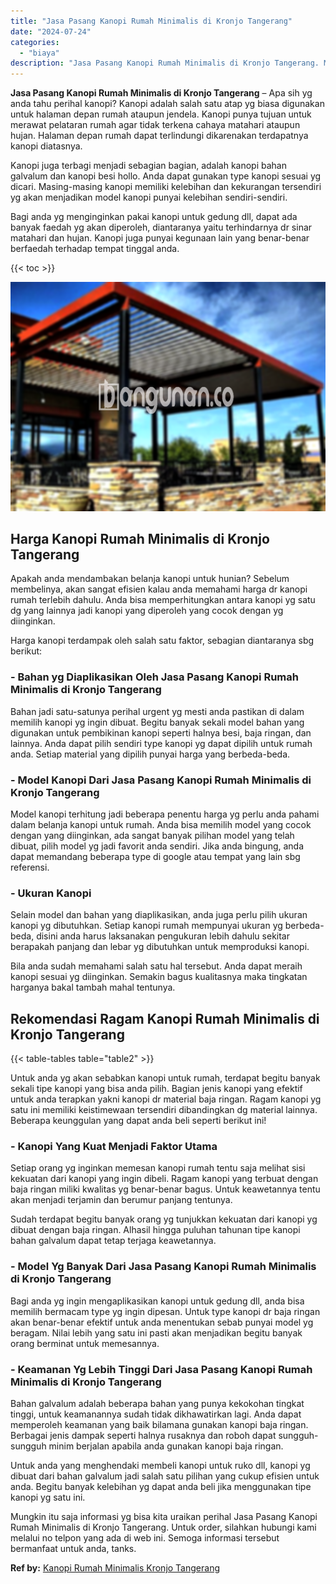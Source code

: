 ```yaml
---
title: "Jasa Pasang Kanopi Rumah Minimalis di Kronjo Tangerang"
date: "2024-07-24"
categories: 
  - "biaya"
description: "Jasa Pasang Kanopi Rumah Minimalis di Kronjo Tangerang. Mungkin itu saja informasi yg bisa kita uraikan perihal Jasa Pasang Kanopi Rumah Minimalis di Kronjo..."
---
```


**Jasa Pasang Kanopi Rumah Minimalis di Kronjo Tangerang** – Apa sih yg anda tahu perihal kanopi? Kanopi adalah salah satu atap yg biasa digunakan untuk halaman depan rumah ataupun jendela. Kanopi punya tujuan untuk merawat pelataran rumah agar tidak terkena cahaya matahari ataupun hujan. Halaman depan rumah dapat terlindungi dikarenakan terdapatnya kanopi diatasnya.

Kanopi juga terbagi menjadi sebagian bagian, adalah kanopi bahan galvalum dan kanopi besi hollo. Anda dapat gunakan type kanopi sesuai yg dicari. Masing-masing kanopi memiliki kelebihan dan kekurangan tersendiri yg akan menjadikan model kanopi punyai kelebihan sendiri-sendiri.

Bagi anda yg menginginkan pakai kanopi untuk gedung dll, dapat ada banyak faedah yg akan diperoleh, diantaranya yaitu terhindarnya dr sinar matahari dan hujan. Kanopi juga punyai kegunaan lain yang benar-benar berfaedah terhadap tempat tinggal anda.

{{< toc >}}

![Jasa Pasang Kanopi Rumah Minimalis di Kronjo Tangerang](/images/harga-kanopi-minimalis-12.png)

## Harga Kanopi Rumah Minimalis di Kronjo Tangerang

Apakah anda mendambakan belanja kanopi untuk hunian? Sebelum membelinya, akan sangat efisien kalau anda memahami harga dr kanopi rumah terlebih dahulu. Anda bisa memperhitungkan antara kanopi yg satu dg yang lainnya jadi kanopi yang diperoleh yang cocok dengan yg diinginkan.

Harga kanopi terdampak oleh salah satu faktor, sebagian diantaranya sbg berikut:

### \- Bahan yg Diaplikasikan Oleh Jasa Pasang Kanopi Rumah Minimalis di Kronjo Tangerang

Bahan jadi satu-satunya perihal urgent yg mesti anda pastikan di dalam memilih kanopi yg ingin dibuat. Begitu banyak sekali model bahan yang digunakan untuk pembikinan kanopi seperti halnya besi, baja ringan, dan lainnya. Anda dapat pilih sendiri type kanopi yg dapat dipilih untuk rumah anda. Setiap material yang dipilih punyai harga yang berbeda-beda.

### \- Model Kanopi Dari Jasa Pasang Kanopi Rumah Minimalis di Kronjo Tangerang

Model kanopi terhitung jadi beberapa penentu harga yg perlu anda pahami dalam belanja kanopi untuk rumah. Anda bisa memilih model yang cocok dengan yang diinginkan, ada sangat banyak pilihan model yang telah dibuat, pilih model yg jadi favorit anda sendiri. Jika anda bingung, anda dapat memandang beberapa type di google atau tempat yang lain sbg referensi.

### \- Ukuran Kanopi

Selain model dan bahan yang diaplikasikan, anda juga perlu pilih ukuran kanopi yg dibutuhkan. Setiap kanopi rumah mempunyai ukuran yg berbeda-beda, disini anda harus laksanakan pengukuran lebih dahulu sekitar berapakah panjang dan lebar yg dibutuhkan untuk memproduksi kanopi.

Bila anda sudah memahami salah satu hal tersebut. Anda dapat meraih kanopi sesuai yg diinginkan. Semakin bagus kualitasnya maka tingkatan harganya bakal tambah mahal tentunya.

## Rekomendasi Ragam Kanopi Rumah Minimalis di Kronjo Tangerang

{{< table-tables table="table2" >}}

Untuk anda yg akan sebabkan kanopi untuk rumah, terdapat begitu banyak sekali tipe kanopi yang bisa anda pilih. Bagian jenis kanopi yang efektif untuk anda terapkan yakni kanopi dr material baja ringan. Ragam kanopi yg satu ini memiliki keistimewaan tersendiri dibandingkan dg material lainnya. Beberapa keunggulan yang dapat anda beli seperti berikut ini!

### \- Kanopi Yang Kuat Menjadi Faktor Utama

Setiap orang yg inginkan memesan kanopi rumah tentu saja melihat sisi kekuatan dari kanopi yang ingin dibeli. Ragam kanopi yang terbuat dengan baja ringan miliki kwalitas yg benar-benar bagus. Untuk keawetannya tentu akan menjadi terjamin dan berumur panjang tentunya.

Sudah terdapat begitu banyak orang yg tunjukkan kekuatan dari kanopi yg dibuat dengan baja ringan. Alhasil hingga puluhan tahunan tipe kanopi bahan galvalum dapat tetap terjaga keawetannya.

### \- Model Yg Banyak Dari Jasa Pasang Kanopi Rumah Minimalis di Kronjo Tangerang

Bagi anda yg ingin mengaplikasikan kanopi untuk gedung dll, anda bisa memilih bermacam type yg ingin dipesan. Untuk type kanopi dr baja ringan akan benar-benar efektif untuk anda menentukan sebab punyai model yg beragam. Nilai lebih yang satu ini pasti akan menjadikan begitu banyak orang berminat untuk memesannya.

### \- Keamanan Yg Lebih Tinggi Dari Jasa Pasang Kanopi Rumah Minimalis di Kronjo Tangerang

Bahan galvalum adalah beberapa bahan yang punya kekokohan tingkat tinggi, untuk keamanannya sudah tidak dikhawatirkan lagi. Anda dapat memperoleh keamanan yang baik bilamana gunakan kanopi baja ringan. Berbagai jenis dampak seperti halnya rusaknya dan roboh dapat sungguh-sungguh minim berjalan apabila anda gunakan kanopi baja ringan.

Untuk anda yang menghendaki membeli kanopi untuk ruko dll, kanopi yg dibuat dari bahan galvalum jadi salah satu pilihan yang cukup efisien untuk anda. Begitu banyak kelebihan yg dapat anda beli jika menggunakan tipe kanopi yg satu ini.

Mungkin itu saja informasi yg bisa kita uraikan perihal Jasa Pasang Kanopi Rumah Minimalis di Kronjo Tangerang. Untuk order, silahkan hubungi kami melalui no telpon yang ada di web ini. Semoga informasi tersebut bermanfaat untuk anda, tanks.

**Ref by:**  [Kanopi Rumah Minimalis Kronjo Tangerang](https://id.wikipedia.org/wiki/Kanopi)
